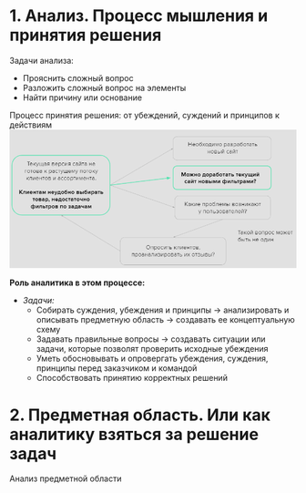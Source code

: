 # 1. Анализ. Процесс мышления и принятия решения

Задачи анализа: 
- Прояснить сложный вопрос 
- Разложить сложный вопрос на элементы
- Найти причину или основание

Процесс принятия решения: от убеждений, суждений и принципов к действиям
![](attachments/Pasted%20image%2020240321214640.png)

**Роль аналитика в этом процессе:**
- *Задачи:*
	- Собирать суждения, убеждения и принципы -> анализировать и описывать предметную область -> создавать ее концептуальную схему
	- Задавать правильные вопросы -> создавать ситуации или задачи, которые позволят проверить исходные убеждения
	- Уметь обосновывать и опровергать убеждения, суждения, принципы перед заказчиком и командой
	- Способствовать принятию корректных решений

# 2. Предметная область. Или как аналитику взяться за решение задач
Анализ предметной области
